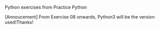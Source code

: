 Python exercises from Practice Python

[Annoucement]
From Exercise 08 onwards, Python3 will be the version used!Thanks!
